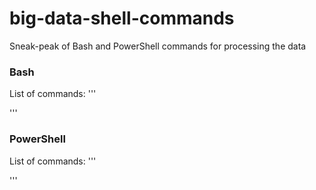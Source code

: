 # big-data-shell-commands
Sneak-peak of Bash and PowerShell commands for processing the data

### Bash
List of commands:
'''







'''

### PowerShell 
List of commands:
'''











'''
